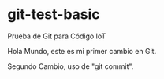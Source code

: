 # git-test-basic
Prueba de Git para Código IoT

Hola Mundo, este es mi primer cambio en Git.

Segundo Cambio, uso de "git commit".

